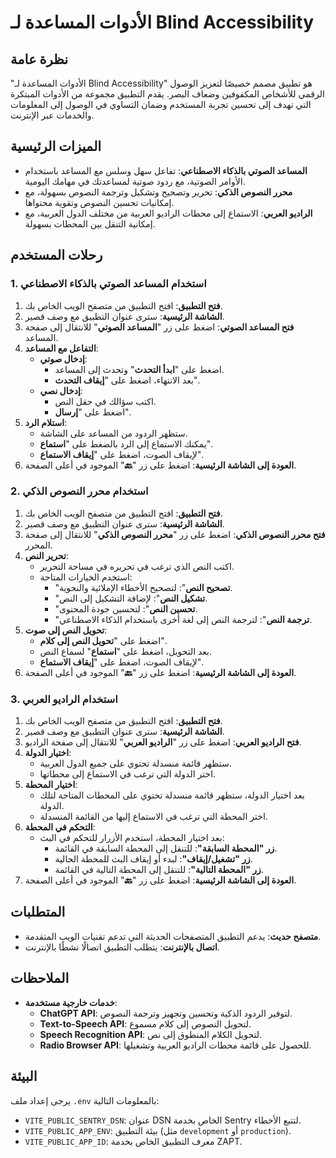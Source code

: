 # الأدوات المساعدة لـ Blind Accessibility

## نظرة عامة

"الأدوات المساعدة لـ Blind Accessibility" هو تطبيق مصمم خصيصًا لتعزيز الوصول الرقمي للأشخاص المكفوفين وضعاف البصر. يقدم التطبيق مجموعة من الأدوات المبتكرة التي تهدف إلى تحسين تجربة المستخدم وضمان التساوي في الوصول إلى المعلومات والخدمات عبر الإنترنت.

## الميزات الرئيسية

- **المساعد الصوتي بالذكاء الاصطناعي**: تفاعل سهل وسلس مع المساعد باستخدام الأوامر الصوتية، مع ردود صوتية لمساعدتك في مهامك اليومية.
- **محرر النصوص الذكي**: تحرير وتصحيح وتشكيل وترجمة النصوص بسهولة، مع إمكانيات تحسين النصوص وتقوية محتواها.
- **الراديو العربي**: الاستماع إلى محطات الراديو العربية من مختلف الدول العربية، مع إمكانية التنقل بين المحطات بسهولة.

## رحلات المستخدم

### 1. استخدام المساعد الصوتي بالذكاء الاصطناعي

1. **فتح التطبيق**: افتح التطبيق من متصفح الويب الخاص بك.
2. **الشاشة الرئيسية**: سترى عنوان التطبيق مع وصف قصير.
3. **فتح المساعد الصوتي**: اضغط على زر "**المساعد الصوتي**" للانتقال إلى صفحة المساعد.
4. **التفاعل مع المساعد**:
   - **إدخال صوتي**:
     - اضغط على "**ابدأ التحدث**" وتحدث إلى المساعد.
     - بعد الانتهاء، اضغط على "**إيقاف التحدث**".
   - **إدخال نصي**:
     - اكتب سؤالك في حقل النص.
     - اضغط على "**إرسال**".
5. **استلام الرد**:
   - ستظهر الردود من المساعد على الشاشة.
   - يمكنك الاستماع إلى الرد بالضغط على "**استماع**".
   - لإيقاف الصوت، اضغط على "**إيقاف الاستماع**".
6. **العودة إلى الشاشة الرئيسية**: اضغط على زر "**🔙**" الموجود في أعلى الصفحة.

### 2. استخدام محرر النصوص الذكي

1. **فتح التطبيق**: افتح التطبيق من متصفح الويب الخاص بك.
2. **الشاشة الرئيسية**: سترى عنوان التطبيق مع وصف قصير.
3. **فتح محرر النصوص الذكي**: اضغط على زر "**محرر النصوص الذكي**" للانتقال إلى صفحة المحرر.
4. **تحرير النص**:
   - اكتب النص الذي ترغب في تحريره في مساحة التحرير.
   - استخدم الخيارات المتاحة:
     - "**تصحيح النص**": لتصحيح الأخطاء الإملائية والنحوية.
     - "**تشكيل النص**": لإضافة التشكيل إلى النص.
     - "**تحسين النص**": لتحسين جودة المحتوى.
     - "**ترجمة النص**": لترجمة النص إلى لغة أخرى باستخدام الذكاء الاصطناعي.
5. **تحويل النص إلى صوت**:
   - اضغط على "**تحويل النص إلى كلام**".
   - بعد التحويل، اضغط على "**استماع**" لسماع النص.
   - لإيقاف الصوت، اضغط على "**إيقاف الاستماع**".
6. **العودة إلى الشاشة الرئيسية**: اضغط على زر "**🔙**" الموجود في أعلى الصفحة.

### 3. استخدام الراديو العربي

1. **فتح التطبيق**: افتح التطبيق من متصفح الويب الخاص بك.
2. **الشاشة الرئيسية**: سترى عنوان التطبيق مع وصف قصير.
3. **فتح الراديو العربي**: اضغط على زر "**الراديو العربي**" للانتقال إلى صفحة الراديو.
4. **اختيار الدولة**:
   - ستظهر قائمة منسدلة تحتوي على جميع الدول العربية.
   - اختر الدولة التي ترغب في الاستماع إلى محطاتها.
5. **اختيار المحطة**:
   - بعد اختيار الدولة، ستظهر قائمة منسدلة تحتوي على المحطات المتاحة لتلك الدولة.
   - اختر المحطة التي ترغب في الاستماع إليها من القائمة المنسدلة.
6. **التحكم في المحطة**:
   - بعد اختيار المحطة، استخدم الأزرار للتحكم في البث:
     - **زر "المحطة السابقة"**: للتنقل إلى المحطة السابقة في القائمة.
     - **زر "تشغيل/إيقاف"**: لبدء أو إيقاف البث للمحطة الحالية.
     - **زر "المحطة التالية"**: للتنقل إلى المحطة التالية في القائمة.
7. **العودة إلى الشاشة الرئيسية**: اضغط على زر "**🔙**" الموجود في أعلى الصفحة.

## المتطلبات

- **متصفح حديث**: يدعم التطبيق المتصفحات الحديثة التي تدعم تقنيات الويب المتقدمة.
- **اتصال بالإنترنت**: يتطلب التطبيق اتصالًا نشطًا بالإنترنت.

## الملاحظات

- **خدمات خارجية مستخدمة**:
  - **ChatGPT API**: لتوفير الردود الذكية وتحسين وتجهيز وترجمة النصوص.
  - **Text-to-Speech API**: لتحويل النصوص إلى كلام مسموع.
  - **Speech Recognition API**: لتحويل الكلام المنطوق إلى نص.
  - **Radio Browser API**: للحصول على قائمة محطات الراديو العربية وتشغيلها.

## البيئة

يرجى إعداد ملف `.env` بالمعلومات التالية:

- `VITE_PUBLIC_SENTRY_DSN`: عنوان DSN الخاص بخدمة Sentry لتتبع الأخطاء.
- `VITE_PUBLIC_APP_ENV`: بيئة التطبيق (مثل `development` أو `production`).
- `VITE_PUBLIC_APP_ID`: معرف التطبيق الخاص بخدمة ZAPT.